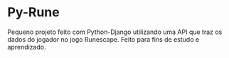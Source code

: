 # Py-Rune

Pequeno projeto feito com Python-Django utilizando uma API que traz os dados do jogador no jogo Runescape. Feito para fins de estudo e aprendizado.
